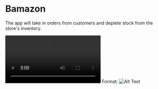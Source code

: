 # Bamazon
 The app will take in orders from customers and deplete stock from the store's inventory.

 ![GitHub Logo](/assets/images/Bamazon_vid.mp4)
Format: ![Alt Text](Bamazon_vid)
